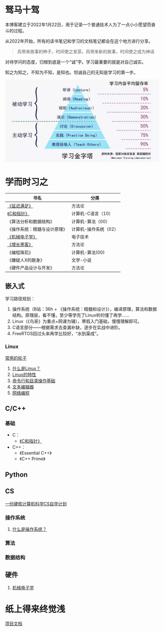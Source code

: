 # 驽马十驾

本博客建立于2022年1月22日，用于记录一个普通技术人为了一点小小愿望而奋斗的过程。

从2022年开始，所有的读书笔记和学习的文档笔记都会在这个地方进行分享。

> 风带来故事的种子，时间使之发芽。风带来新的故事，时间使之成为神话

对待学问的态度，归根到底是一个“诚”字。学习最重要的就是对自己诚实。

知之为知之，不知为不知，是知也。坦诚自己的无知是学习的第一步。

![如何学习](books\img\HowToLearn.png)

# 学而时习之

| 书名                                   | 分类                  |
| -------------------------------------- | --------------------- |
| [《延迟满足》](books\延迟满足.md)      | 方法论                |
| [《C和指针》](books\PointersOnC.md)    | 计算机-C语言（10）    |
| 《算法分析和数据结构》                 | 计算机-算法（00）     |
| 《操作系统：精髓与设计原理》           | 计算机-操作系统（02） |
| [《机械电子学》](books\PointersOnC.md) | 电子技术              |
| [《增长黑客》](books\增长黑客.md)      | 方法论                |
| 《编程珠玑》                           | 计算机-算法(00)       |
| 《嫌疑人X的献身》                      | 文学-小说             |
| 《硬件产品设计与开发》                 | 方法论                |

## 嵌入式

  学习路径规划：

1. 操作系统（B站：36h + 《操作系统：精髓和设计》），编译原理，算法和数据结构。原理层，看不懂，至少等学完了Linux听的懂了再学……
2. Linux（《鸟哥》为重点+网课为辅），寒假入门基础，慢慢理解即可。
3. C语言部分——根据需求去查漏补缺，逐步在实战中进阶。
4. FreeRTOS回过头来再学比较好，“水到渠成”。

### Linux

[常用的轮子](books\Linux\0.常用“轮子”.md)

1. [什么是Linux？](books\Linux\1.Linux基础介绍.md)
2. [Linux的特性](books\Linux\2.主机规划和磁盘划分.md)
3. [命令行和目录操作基础](books\Linux\3.Shell.md)
4. [文本编辑器](books\Linux\4.文本编辑器.md)
5. [网络编程](books\Linux\5.网络编程.md)

## C/C++

### 基础
 * C：
   * [《C和指针》](books/PointersOnC.md)
 * C++：
   * 《Essential C++》
   * 《C++ Prime》


## Python



## CS

[一份硬核计算机科学CS自学计划](books\CSlearning.md)

### 操作系统

1. [什么是操作系统？](books\操作系统\什么是操作系统？.md)

### 算法

### 数据结构




## 硬件

1. [机械电子学](books\机械电子学.md)







# 纸上得来终觉浅

[项目文档](https://chenxi2333.github.io/)

